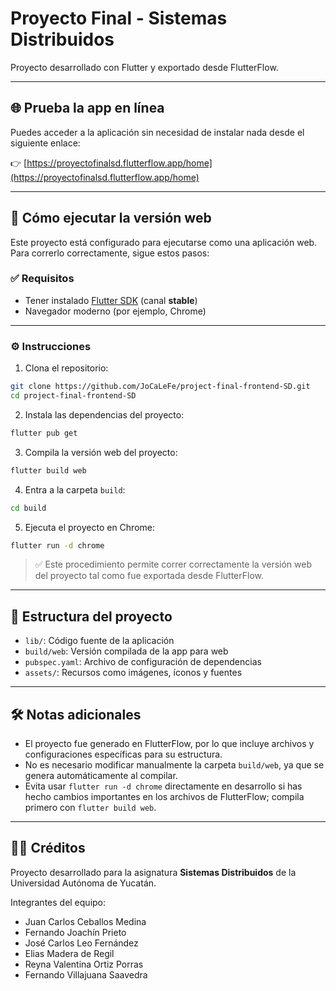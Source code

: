 # Proyecto Final - Sistemas Distribuidos

Proyecto desarrollado con Flutter y exportado desde FlutterFlow.

---

## 🌐 Prueba la app en línea

Puedes acceder a la aplicación sin necesidad de instalar nada desde el siguiente enlace:

👉 [https://proyectofinalsd.flutterflow.app/home](https://proyectofinalsd.flutterflow.app/home)

---

## 🚀 Cómo ejecutar la versión web

Este proyecto está configurado para ejecutarse como una aplicación web.  
Para correrlo correctamente, sigue estos pasos:

### ✅ Requisitos

- Tener instalado [Flutter SDK](https://docs.flutter.dev/get-started/install) (canal **stable**)
- Navegador moderno (por ejemplo, Chrome)

---

### ⚙️ Instrucciones

1. Clona el repositorio:

```bash
git clone https://github.com/JoCaLeFe/project-final-frontend-SD.git
cd project-final-frontend-SD
```

2. Instala las dependencias del proyecto:

```bash
flutter pub get
```

3. Compila la versión web del proyecto:

```bash
flutter build web
```

4. Entra a la carpeta `build`:

```bash
cd build
```

5. Ejecuta el proyecto en Chrome:

```bash
flutter run -d chrome
```

> ✅ Este procedimiento permite correr correctamente la versión web del proyecto tal como fue exportada desde FlutterFlow.

---

## 📁 Estructura del proyecto

- `lib/`: Código fuente de la aplicación
- `build/web`: Versión compilada de la app para web
- `pubspec.yaml`: Archivo de configuración de dependencias
- `assets/`: Recursos como imágenes, íconos y fuentes

---

## 🛠 Notas adicionales

- El proyecto fue generado en FlutterFlow, por lo que incluye archivos y configuraciones específicas para su estructura.
- No es necesario modificar manualmente la carpeta `build/web`, ya que se genera automáticamente al compilar.
- Evita usar `flutter run -d chrome` directamente en desarrollo si has hecho cambios importantes en los archivos de FlutterFlow; compila primero con `flutter build web`.

---

## 👨‍💻 Créditos

Proyecto desarrollado para la asignatura **Sistemas Distribuidos** de la Universidad Autónoma de Yucatán.

Integrantes del equipo:

- Juan Carlos Ceballos Medina
- Fernando Joachín Prieto
- José Carlos Leo Fernández
- Elias Madera de Regil
- Reyna Valentina Ortiz Porras
- Fernando Villajuana Saavedra
